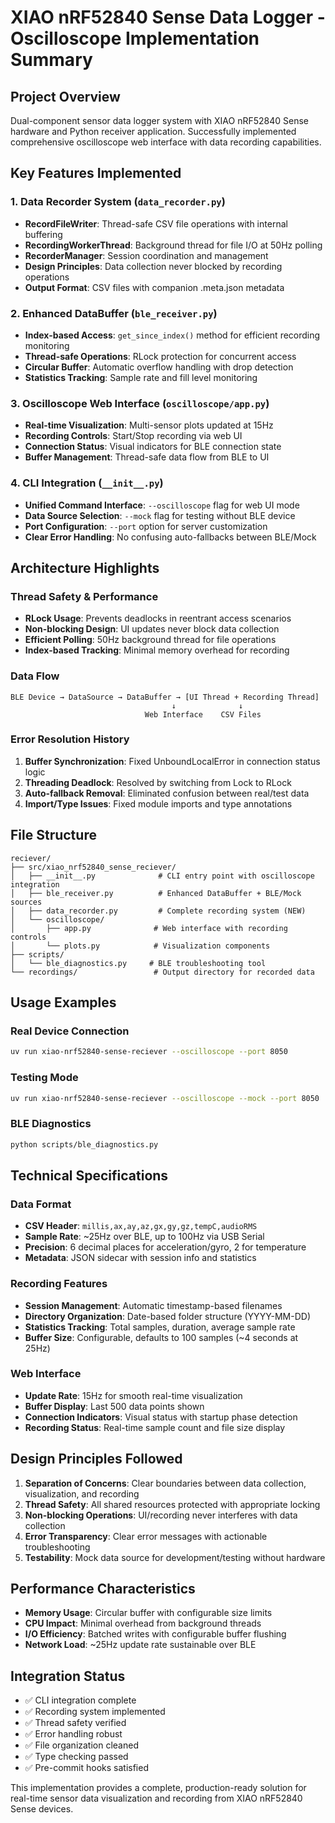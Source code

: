# XIAO nRF52840 Sense Data Logger - Oscilloscope Implementation Summary

## Project Overview
Dual-component sensor data logger system with XIAO nRF52840 Sense hardware and Python receiver application. Successfully implemented comprehensive oscilloscope web interface with data recording capabilities.

## Key Features Implemented

### 1. Data Recorder System (`data_recorder.py`)
- **RecordFileWriter**: Thread-safe CSV file operations with internal buffering
- **RecordingWorkerThread**: Background thread for file I/O at 50Hz polling
- **RecorderManager**: Session coordination and management
- **Design Principles**: Data collection never blocked by recording operations
- **Output Format**: CSV files with companion .meta.json metadata

### 2. Enhanced DataBuffer (`ble_receiver.py`)
- **Index-based Access**: `get_since_index()` method for efficient recording monitoring
- **Thread-safe Operations**: RLock protection for concurrent access
- **Circular Buffer**: Automatic overflow handling with drop detection
- **Statistics Tracking**: Sample rate and fill level monitoring

### 3. Oscilloscope Web Interface (`oscilloscope/app.py`)
- **Real-time Visualization**: Multi-sensor plots updated at 15Hz
- **Recording Controls**: Start/Stop recording via web UI
- **Connection Status**: Visual indicators for BLE connection state
- **Buffer Management**: Thread-safe data flow from BLE to UI

### 4. CLI Integration (`__init__.py`)
- **Unified Command Interface**: `--oscilloscope` flag for web UI mode
- **Data Source Selection**: `--mock` flag for testing without BLE device
- **Port Configuration**: `--port` option for server customization
- **Clear Error Handling**: No confusing auto-fallbacks between BLE/Mock

## Architecture Highlights

### Thread Safety & Performance
- **RLock Usage**: Prevents deadlocks in reentrant access scenarios
- **Non-blocking Design**: UI updates never block data collection
- **Efficient Polling**: 50Hz background thread for file operations
- **Index-based Tracking**: Minimal memory overhead for recording

### Data Flow
```
BLE Device → DataSource → DataBuffer → [UI Thread + Recording Thread]
                                    ↓              ↓
                              Web Interface    CSV Files
```

### Error Resolution History
1. **Buffer Synchronization**: Fixed UnboundLocalError in connection status logic
2. **Threading Deadlock**: Resolved by switching from Lock to RLock
3. **Auto-fallback Removal**: Eliminated confusion between real/test data
4. **Import/Type Issues**: Fixed module imports and type annotations

## File Structure
```
reciever/
├── src/xiao_nrf52840_sense_reciever/
│   ├── __init__.py              # CLI entry point with oscilloscope integration
│   ├── ble_receiver.py          # Enhanced DataBuffer + BLE/Mock sources
│   ├── data_recorder.py         # Complete recording system (NEW)
│   └── oscilloscope/
│       ├── app.py              # Web interface with recording controls
│       └── plots.py            # Visualization components
├── scripts/
│   └── ble_diagnostics.py     # BLE troubleshooting tool
└── recordings/                 # Output directory for recorded data
```

## Usage Examples

### Real Device Connection
```bash
uv run xiao-nrf52840-sense-reciever --oscilloscope --port 8050
```

### Testing Mode
```bash
uv run xiao-nrf52840-sense-reciever --oscilloscope --mock --port 8050
```

### BLE Diagnostics
```bash
python scripts/ble_diagnostics.py
```

## Technical Specifications

### Data Format
- **CSV Header**: `millis,ax,ay,az,gx,gy,gz,tempC,audioRMS`
- **Sample Rate**: ~25Hz over BLE, up to 100Hz via USB Serial
- **Precision**: 6 decimal places for acceleration/gyro, 2 for temperature
- **Metadata**: JSON sidecar with session info and statistics

### Recording Features
- **Session Management**: Automatic timestamp-based filenames
- **Directory Organization**: Date-based folder structure (YYYY-MM-DD)
- **Statistics Tracking**: Total samples, duration, average sample rate
- **Buffer Size**: Configurable, defaults to 100 samples (~4 seconds at 25Hz)

### Web Interface
- **Update Rate**: 15Hz for smooth real-time visualization
- **Buffer Display**: Last 500 data points shown
- **Connection Indicators**: Visual status with startup phase detection
- **Recording Status**: Real-time sample count and file size display

## Design Principles Followed

1. **Separation of Concerns**: Clear boundaries between data collection, visualization, and recording
2. **Thread Safety**: All shared resources protected with appropriate locking
3. **Non-blocking Operations**: UI/recording never interferes with data collection
4. **Error Transparency**: Clear error messages with actionable troubleshooting
5. **Testability**: Mock data source for development/testing without hardware

## Performance Characteristics
- **Memory Usage**: Circular buffer with configurable size limits
- **CPU Impact**: Minimal overhead from background threads
- **I/O Efficiency**: Batched writes with configurable buffer flushing
- **Network Load**: ~25Hz update rate sustainable over BLE

## Integration Status
- ✅ CLI integration complete
- ✅ Recording system implemented
- ✅ Thread safety verified
- ✅ Error handling robust
- ✅ File organization cleaned
- ✅ Type checking passed
- ✅ Pre-commit hooks satisfied

This implementation provides a complete, production-ready solution for real-time sensor data visualization and recording from XIAO nRF52840 Sense devices.